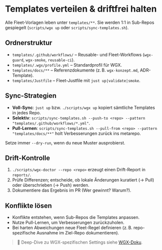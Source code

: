 # Templates verteilen & driftfrei halten

Alle Fleet-Vorlagen leben unter `templates/**`. Sie werden 1:1 in Sub-Repos gespiegelt
(`scripts/wgx up` oder `scripts/sync-templates.sh`).

## Ordnerstruktur
- `templates/.github/workflows/` – Reusable- und Fleet-Workflows (`wgx-guard`, `wgx-smoke`, `reusable-ci`).
- `templates/.wgx/profile.yml` – Standardprofil für WGX.
- `templates/docs/**` – Referenzdokumente (z. B. `wgx-konzept.md`, ADR-Template).
- `templates/Justfile` – Fleet-Justfile mit `just up|validate|smoke`.

## Sync-Strategien
- **Voll-Sync**: `just up` bzw. `./scripts/wgx up` kopiert sämtliche Templates in jedes Repo.
- **Selektiv**: `scripts/sync-templates.sh --push-to <repo> --pattern "templates/.github/workflows/*.yml"`.
- **Pull-Lernen**: `scripts/sync-templates.sh --pull-from <repo> --pattern "templates/docs/**"` holt Verbesserungen zurück ins metarepo.

Setze immer `--dry-run`, wenn du neue Muster ausprobierst.

## Drift-Kontrolle
1. `./scripts/wgx-doctor --repo <repo>` erzeugt einen Drift-Report in `reports/`.
2. Prüfe Differenzen; entscheide, ob lokale Änderungen kuratiert (→ Pull) oder überschrieben (→ Push) werden.
3. Dokumentiere das Ergebnis im PR (Wer gewinnt? Warum?).

## Konflikte lösen
- Konflikte entstehen, wenn Sub-Repos die Templates anpassen.
- Nutze Pull-Lernen, um Verbesserungen zurückzuholen.
- Bei harten Abweichungen neue Fleet-Regel definieren (z. B. repo-spezifische Ausnahme im Ziel-Repo dokumentieren).

> 🔗 Deep-Dive zu WGX-spezifischen Settings siehe [WGX-Doku](https://github.com/alexdermohr/wgx).
